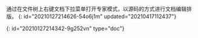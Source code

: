 通过在文件树上右键文档下拉菜单打开专家模式，以源码的方式进行文档编辑排版。
{: id="20210127214626-54o6j1m" updated="20210417112437"}


{: id="20210127214342-9g252vn" type="doc"}
